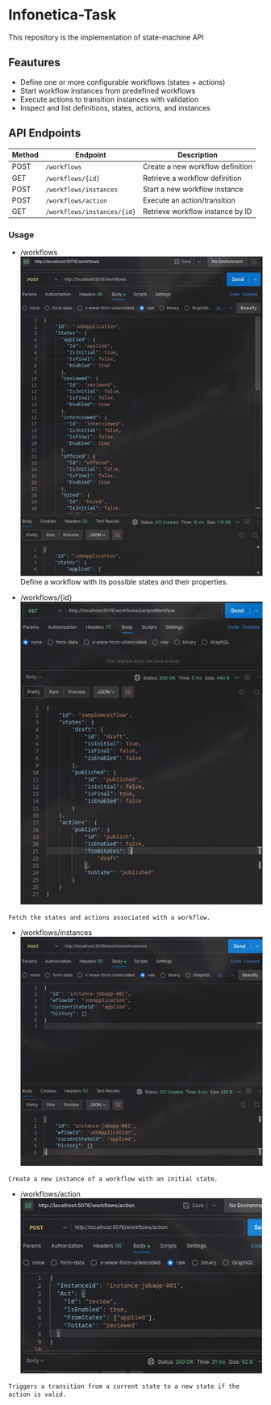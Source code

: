 # Infonetica-Task
This repository is the implementation of state-machine API


## Feautures

- Define one or more configurable workflows (states + actions)
- Start workflow instances from predefined workflows
- Execute actions to transition instances with validation
- Inspect and list definitions, states, actions, and instances 

## API Endpoints
| Method | Endpoint                                 | Description                       |
|--------|------------------------------------------|-----------------------------------|
| POST   | `/workflows`                             | Create a new workflow definition  |
| GET    | `/workflows/{id}`                        | Retrieve a workflow definition    |
| POST   | `/workflows/instances`                   | Start a new workflow instance     |
| POST   | `/workflows/action`                      | Execute an action/transition      |
| GET    | `/workflows/instances/{id}`              | Retrieve  workflow instance by ID |

### Usage

- /workflows
![/workflows](images/4.png)
Define a workflow with its possible states and their properties.


- /workflows/{id}
![/workflows/{id}](images/3.png)
```
Fetch the states and actions associated with a workflow.
```

- /workflows/instances
![/workflows/instances](images/1.png)
```
Create a new instance of a workflow with an initial state.
```
- /workflows/action
![/workflows/action](images/2.png)

```
Triggers a transition from a current state to a new state if the action is valid.
```